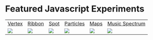 Featured Javascript Experiments
====================

<table cellspacing="0" cellpadding="0" border="0" >
	<tr>
		<td><a href="http://silviopaganini.github.com/JavascriptExperiments/vertex" target="_blank">Vertex</a></td>
		<td><a href="http://silviopaganini.github.com/JavascriptExperiments/drawing" target="_blank">Ribbon</a></td>
		<td><a href="http://silviopaganini.github.com/JavascriptExperiments/spot" target="_blank">Spot</a></td>
		<td><a href="http://silviopaganini.github.com/JavascriptExperiments/webgl/004" target="_blank">Particles</a></td>
		<td><a href="http://silviopaganini.github.com/JavascriptExperiments/trip/" target="_blank">Maps</a></td>
		<td><a href="http://silviopaganini.github.com/JavascriptExperiments/webgl/005/" target="_blank">Music Spectrum</a></td>
	</tr>
	<tr>
		<td><a href="http://silviopaganini.github.com/JavascriptExperiments/vertex" target="_blank"><img src="http://silviopaganini.github.com/JavascriptExperiments/vertex/thumb.jpg"></a></td>
		<td><a href="http://silviopaganini.github.com/JavascriptExperiments/ribbon" target="_blank"><img src="http://silviopaganini.github.com/JavascriptExperiments/ribbon/thumb.jpg"></a></td>
		<td><a href="http://silviopaganini.github.com/JavascriptExperiments/spot" target="_blank"><img src="http://silviopaganini.github.com/JavascriptExperiments/spot/thumb.jpg"></a></td>
		<td><a href="http://silviopaganini.github.com/JavascriptExperiments/webgl/004" target="_blank"><img src="http://silviopaganini.github.com/JavascriptExperiments/webgl/004/thumb.jpg"></a></td>
		<td><a href="http://silviopaganini.github.com/JavascriptExperiments/trip/" target="_blank"><img src="http://silviopaganini.github.com/JavascriptExperiments/trip/thumb.jpg"></a></td>
		<td><a href="http://silviopaganini.github.com/JavascriptExperiments/webgl/005/" target="_blank"><img src="http://silviopaganini.github.com/JavascriptExperiments/webgl/005/thumb.jpg"></a></td>
	</tr>
</table>